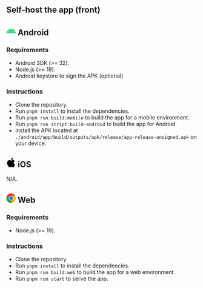 ## Self-host the app (front)

## <img height="25px" src="https://raw.githubusercontent.com/github/explore/8baf984947f4d9c32006bd03fa4c51ff91aadf8d/topics/android/android.png" /> Android 

### Requirements

* Android SDK (>= 32).
* Node.js (>= 19).
* Android keystore to sign the APK (optional)

### Instructions

* Clone the repository. 
* Run `pnpm install` to install the dependencies.
* Run `pnpm run build:mobile` to build the app for a mobile environment.
* Run `pnpm run script:build-android` to build the app for Android.
* Install the APK located at `./android/app/build/outputs/apk/release/app-release-unsigned.apk` on your device.

## <img height="25px" src="https://raw.githubusercontent.com/github/explore/8baf984947f4d9c32006bd03fa4c51ff91aadf8d/topics/apple/apple.png" /> iOS 

N/A.

## <img height="25px" src="https://raw.githubusercontent.com/github/explore/8baf984947f4d9c32006bd03fa4c51ff91aadf8d/topics/chrome/chrome.png" /> Web 

### Requirements

* Node.js (>= 19).

### Instructions

* Clone the repository.
* Run `pnpm install` to install the dependencies.
* Run `pnpm run build:web` to build the app for a web environment.
* Run `pnpm run start` to serve the app.
